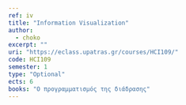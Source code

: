 ```yaml
---
ref: iv
title: "Information Visualization"
author: 
  - choko
excerpt: ""
uri: "https://eclass.upatras.gr/courses/HCI109/"
code: HCI109
semester: 1
type: "Optional"
ects: 6
books: "Ο προγραμματισμός της διάδρασης"
---
```

